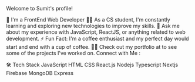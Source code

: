 
Welcome to Sumit's profile! 


🏢 I'm a FrontEnd Web Developer
👨‍💻 As a CS student, I'm constantly learning and exploring new technologies to improve my skills.
💬 Ask me about my experience with JavaScript, ReactJS, or anything related to web development.
⚡ Fun Fact: I'm a coffee enthusiast and my perfect day would start and end with a cup of coffee.
👨‍💻 Check out my portfolio at to see some of the projects I've worked on.
Connect with Me :
 

🛠  Tech Stack
JavaScript    HTML  CSS  React.js Nodejs Typescript Nextjs Firebase MongoDB  Express 
